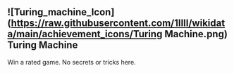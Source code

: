 ## ![Turing_machine_Icon](https://raw.githubusercontent.com/1IlIl/wikidata/main/achievement_icons/Turing Machine.png) Turing Machine





Win a rated game. No secrets or tricks here.


